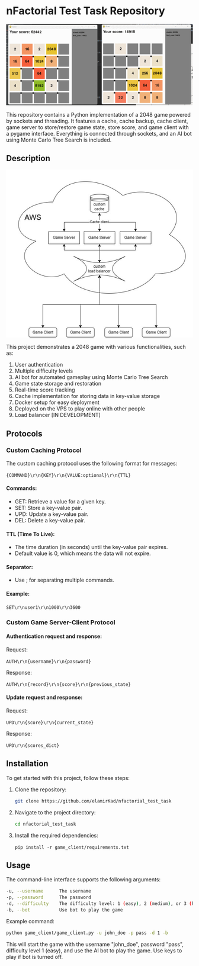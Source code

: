 nFactorial Test Task Repository
===============================

![demonstration](docs/demonstration.gif)

This repository contains a Python implementation of a 2048 game powered by sockets and threading. It features a cache, cache backup, cache client, game server to store/restore game state, store score, and game client with a pygame interface. Everything is connected through sockets, and an AI bot using Monte Carlo Tree Search is included.

Description
-----------
![diagram](docs/diagram.jpg)

This project demonstrates a 2048 game with various functionalities, such as:

1.  User authentication
2.  Multiple difficulty levels
3.  AI bot for automated gameplay using Monte Carlo Tree Search
4.  Game state storage and restoration
5.  Real-time score tracking
6.  Cache implementation for storing data in key-value storage
7.  Docker setup for easy deployment
8.  Deployed on the VPS to play online with other people
9.  Load balancer [IN DEVELOPMENT]

Protocols
-----------

### Custom Caching Protocol

The custom caching protocol uses the following format for messages:

`{COMMAND}\r\n{KEY}\r\n{VALUE:optional}\r\n{TTL}`

#### Commands:

- GET: Retrieve a value for a given key.
- SET: Store a key-value pair.
- UPD: Update a key-value pair.
- DEL: Delete a key-value pair.

#### TTL (Time To Live):

- The time duration (in seconds) until the key-value pair expires.
- Default value is 0, which means the data will not expire.

#### Separator:

- Use ; for separating multiple commands.

#### Example:

`SET\r\nuser1\r\n1000\r\n3600`

### Custom Game Server-Client Protocol

#### Authentication request and response:

Request:

`AUTH\r\n{username}\r\n{password}`

Response:

`AUTH\r\n{record}\r\n{score}\r\n{previous_state}`

#### Update request and response:

Request:

`UPD\r\n{score}\r\n{current_state}`

Response:

`UPD\r\n{scores_dict}`

Installation
------------

To get started with this project, follow these steps:

1.  Clone the repository:
    
    ```bash
    git clone https://github.com/elamirKad/nfactorial_test_task
    ```
    
2.  Navigate to the project directory:
    
    ```bash
    cd nfactorial_test_task
    ```
    
3.  Install the required dependencies:
    
    `pip install -r game_client/requirements.txt`
     

Usage
-----

The command-line interface supports the following arguments:

```bash
-u, --username      The username
-p, --password      The password
-d, --difficulty    The difficulty level: 1 (easy), 2 (medium), or 3 (hard)
-b, --bot           Use bot to play the game
```

Example command:

```bash
python game_client/game_client.py -u john_doe -p pass -d 1 -b
```

This will start the game with the username "john_doe", password "pass", difficulty level 1 (easy), and use the AI bot to play the game.
Use keys to play if bot is turned off.